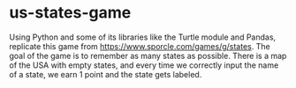 # us-states-game
 Using Python and some of its libraries like the Turtle module and Pandas, replicate this game from https://www.sporcle.com/games/g/states. The goal of the game is to remember as many states as possible. There is a map of the USA with empty states, and every time we correctly input the name of a state, we earn 1 point and the state gets labeled.

